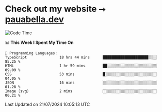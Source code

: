 # Check out my website ⭢ [pauabella.dev](https://pauabella.dev)

<!--START_SECTION:waka-->
![Code Time](http://img.shields.io/badge/Code%20Time-3%2C584%20hrs%201%20min-blue)

📊 **This Week I Spent My Time On** 

```text
💬 Programming Languages: 
TypeScript               18 hrs 44 mins      █████████████████████░░░░   85.25 % 
HTML                     1 hr 59 mins        ██░░░░░░░░░░░░░░░░░░░░░░░   09.09 % 
CSS                      53 mins             █░░░░░░░░░░░░░░░░░░░░░░░░   04.05 % 
JSON                     16 mins             ░░░░░░░░░░░░░░░░░░░░░░░░░   01.28 % 
Image (svg)              2 mins              ░░░░░░░░░░░░░░░░░░░░░░░░░   00.21 % 
```


 Last Updated on 21/07/2024 10:05:13 UTC
<!--END_SECTION:waka-->
